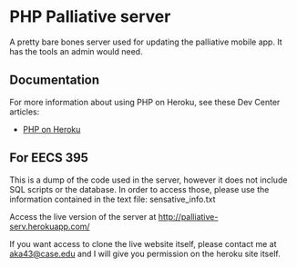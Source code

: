 # PHP Palliative server

A pretty bare bones server used for updating the palliative mobile app.  It has the tools an admin would need.

## Documentation

For more information about using PHP on Heroku, see these Dev Center articles:

- [PHP on Heroku](https://devcenter.heroku.com/categories/php)

## For EECS 395
This is a dump of the code used in the server, however it does not include SQL scripts or the database.  In order to access those, please use the information contained in the text file: sensative_info.txt


Access the live version of the server at http://palliative-serv.herokuapp.com/

If you want access to clone the live website itself, please contact me at aka43@case.edu and I will give you permission on the heroku site itself.

